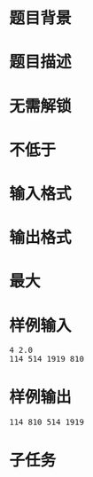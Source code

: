 

# 题目背景



# 题目描述



# 无需解锁



# 不低于



# 输入格式



# 输出格式


<div class="content">

# 最大



# 样例输入


<pre>4 2.0
114 514 1919 810
</pre>

# 样例输出


<pre>114 810 514 1919</pre>

# 子任务


<p>
<img src="/upload/image/20180410/20180410153220_66711.png" alt=""/> 
</p>
